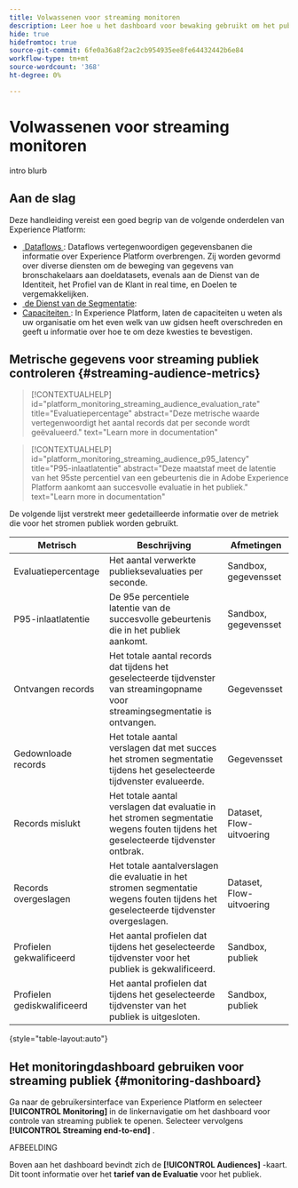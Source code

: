 ```yaml
---
title: Volwassenen voor streaming monitoren
description: Leer hoe u het dashboard voor bewaking gebruikt om het publiek te controleren dat met behulp van streaming segmentatie is geëvalueerd
hide: true
hidefromtoc: true
source-git-commit: 6fe0a36a8f2ac2cb954935ee8fe64432442b6e84
workflow-type: tm+mt
source-wordcount: '368'
ht-degree: 0%

---
```



# Volwassenen voor streaming monitoren

intro blurb

## Aan de slag

Deze handleiding vereist een goed begrip van de volgende onderdelen van Experience Platform:

* [&#x200B; Dataflows &#x200B;](../home.md): Dataflows vertegenwoordigen gegevensbanen die informatie over Experience Platform overbrengen. Zij worden gevormd over diverse diensten om de beweging van gegevens van bronschakelaars aan doeldatasets, evenals aan de Dienst van de Identiteit, het Profiel van de Klant in real time, en Doelen te vergemakkelijken.
* [&#x200B; de Dienst van de Segmentatie &#x200B;](../../segmentation/home.md):
* [&#x200B; Capaciteiten &#x200B;](../../landing/license-usage-and-guardrails/capacity.md): In Experience Platform, laten de capaciteiten u weten als uw organisatie om het even welk van uw gidsen heeft overschreden en geeft u informatie over hoe te om deze kwesties te bevestigen.

## Metrische gegevens voor streaming publiek controleren {#streaming-audience-metrics}

>[!CONTEXTUALHELP]
>id="platform_monitoring_streaming_audience_evaluation_rate"
>title="Evaluatiepercentage"
>abstract="Deze metrische waarde vertegenwoordigt het aantal records dat per seconde wordt geëvalueerd."
>text="Learn more in documentation"

>[!CONTEXTUALHELP]
>id="platform_monitoring_streaming_audience_p95_latency"
>title="P95-inlaatlatentie"
>abstract="Deze maatstaf meet de latentie van het 95ste percentiel van een gebeurtenis die in Adobe Experience Platform aankomt aan succesvolle evaluatie in het publiek."
>text="Learn more in documentation"

De volgende lijst verstrekt meer gedetailleerde informatie over de metriek die voor het stromen publiek worden gebruikt.

| Metrisch | Beschrijving | Afmetingen |
| ------ | ----------- | ---------- |
| Evaluatiepercentage | Het aantal verwerkte publieksevaluaties per seconde. | Sandbox, gegevensset |
| P95-inlaatlatentie | De 95e percentiele latentie van de succesvolle gebeurtenis die in het publiek aankomt. | Sandbox, gegevensset |
| Ontvangen records | Het totale aantal records dat tijdens het geselecteerde tijdvenster van streamingopname voor streamingsegmentatie is ontvangen. | Gegevensset |
| Gedownloade records | Het totale aantal verslagen dat **&#x200B;**&#x200B;met succes het stromen segmentatie tijdens het geselecteerde tijdvenster evalueerde. | Gegevensset |
| Records mislukt | Het totale aantal verslagen dat **&#x200B;**&#x200B;evaluatie in het stromen segmentatie wegens fouten tijdens het geselecteerde tijdvenster ontbrak. | Dataset, Flow-uitvoering |
| Records overgeslagen | Het totale aantalverslagen die **&#x200B;**&#x200B;evaluatie in het stromen segmentatie wegens fouten tijdens het geselecteerde tijdvenster overgeslagen. | Dataset, Flow-uitvoering |
| Profielen gekwalificeerd | Het aantal profielen dat tijdens het geselecteerde tijdvenster voor het publiek is gekwalificeerd. | Sandbox, publiek |
| Profielen gediskwalificeerd | Het aantal profielen dat tijdens het geselecteerde tijdvenster van het publiek is uitgesloten. | Sandbox, publiek |

{style="table-layout:auto"}

## Het monitoringdashboard gebruiken voor streaming publiek {#monitoring-dashboard}

Ga naar de gebruikersinterface van Experience Platform en selecteer **[!UICONTROL Monitoring]** in de linkernavigatie om het dashboard voor controle van streaming publiek te openen. Selecteer vervolgens **[!UICONTROL Streaming end-to-end]** .

AFBEELDING

Boven aan het dashboard bevindt zich de **[!UICONTROL Audiences]** -kaart. Dit toont informatie over het **tarief van de Evaluatie** voor het publiek.